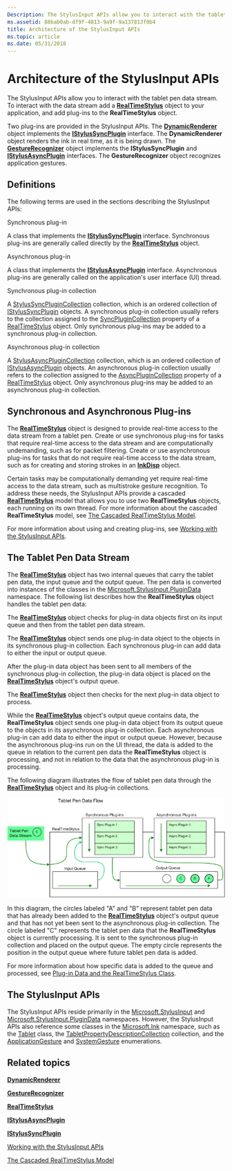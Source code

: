 ```yaml
---
Description: The StylusInput APIs allow you to interact with the tablet pen data stream. To interact with the data stream add a RealTimeStylus object to your application, and add plug-ins to the RealTimeStylus object.
ms.assetid: 88bab0ab-df9f-4813-9a9f-9a137813f0b4
title: Architecture of the StylusInput APIs
ms.topic: article
ms.date: 05/31/2018
---
```


# Architecture of the StylusInput APIs

The StylusInput APIs allow you to interact with the tablet pen data stream. To interact with the data stream add a [**RealTimeStylus**](realtimestylus-class.md) object to your application, and add plug-ins to the **RealTimeStylus** object.

Two plug-ins are provided in the StylusInput APIs. The [**DynamicRenderer**](https://msdn.microsoft.com/library/ms701168(v=VS.85).aspx) object implements the [**IStylusSyncPlugin**](https://msdn.microsoft.com/library/ms704312(v=VS.85).aspx) interface. The **DynamicRenderer** object renders the ink in real time, as it is being drawn. The [**GestureRecognizer**](gesturerecognizer-class.md) object implements the **IStylusSyncPlugin** and [**IStylusAsyncPlugin**](https://msdn.microsoft.com/library/ms702522(v=VS.85).aspx) interfaces. The **GestureRecognizer** object recognizes application gestures.

## Definitions

The following terms are used in the sections describing the StylusInput APIs:

Synchronous plug-in

A class that implements the [**IStylusSyncPlugin**](https://msdn.microsoft.com/library/ms704312(v=VS.85).aspx) interface. Synchronous plug-ins are generally called directly by the [**RealTimeStylus**](realtimestylus-class.md) object.

Asynchronous plug-in

A class that implements the [**IStylusAsyncPlugin**](https://msdn.microsoft.com/library/ms702522(v=VS.85).aspx) interface. Asynchronous plug-ins are generally called on the application's user interface (UI) thread.

Synchronous plug-in collection

A [StylusSyncPluginCollection](https://msdn.microsoft.com/library/ms824788(v=MSDN.10).aspx) collection, which is an ordered collection of [IStylusSyncPlugin](https://msdn.microsoft.com/library/ms824751(v=MSDN.10).aspx) objects. A synchronous plug-in collection usually refers to the collection assigned to the [SyncPluginCollection](https://msdn.microsoft.com/library/ms824833(v=MSDN.10).aspx) property of a [RealTimeStylus](https://msdn.microsoft.com/library/ms824830(v=MSDN.10).aspx) object. Only synchronous plug-ins may be added to a synchronous plug-in collection.

Asynchronous plug-in collection

A [StylusAsyncPluginCollection](https://msdn.microsoft.com/library/ms824808(v=MSDN.10).aspx) collection, which is an ordered collection of [IStylusAsyncPlugin](https://msdn.microsoft.com/library/ms824768(v=MSDN.10).aspx) objects. An asynchronous plug-in collection usually refers to the collection assigned to the [AsyncPluginCollection](https://msdn.microsoft.com/library/ms824831(v=MSDN.10).aspx) property of a [RealTimeStylus](https://msdn.microsoft.com/library/ms824830(v=MSDN.10).aspx) object. Only asynchronous plug-ins may be added to an asynchronous plug-in collection.

## Synchronous and Asynchronous Plug-ins

The [**RealTimeStylus**](realtimestylus-class.md) object is designed to provide real-time access to the data stream from a tablet pen. Create or use synchronous plug-ins for tasks that require real-time access to the data stream and are computationally undemanding, such as for packet filtering. Create or use asynchronous plug-ins for tasks that do not require real-time access to the data stream, such as for creating and storing strokes in an [**InkDisp**](inkdisp-class.md) object.

Certain tasks may be computationally demanding yet require real-time access to the data stream, such as multistroke gesture recognition. To address these needs, the StylusInput APIs provide a cascaded [**RealTimeStylus**](realtimestylus-class.md) model that allows you to use two **RealTimeStylus** objects, each running on its own thread. For more information about the cascaded **RealTimeStylus** model, see [The Cascaded RealTimeStylus Model](the-cascaded-realtimestylus-model.md).

For more information about using and creating plug-ins, see [Working with the StylusInput APIs](working-with-the-stylusinput-apis.md).

## The Tablet Pen Data Stream

The [**RealTimeStylus**](realtimestylus-class.md) object has two internal queues that carry the tablet pen data, the input queue and the output queue. The pen data is converted into instances of the classes in the [Microsoft.StylusInput.PluginData](https://msdn.microsoft.com/library/ms823992(v=MSDN.10).aspx) namespace. The following list describes how the **RealTimeStylus** object handles the tablet pen data:

The [**RealTimeStylus**](realtimestylus-class.md) object checks for plug-in data objects first on its input queue and then from the tablet pen data stream.

The [**RealTimeStylus**](realtimestylus-class.md) object sends one plug-in data object to the objects in its synchronous plug-in collection. Each synchronous plug-in can add data to either the input or output queue.

After the plug-in data object has been sent to all members of the synchronous plug-in collection, the plug-in data object is placed on the [**RealTimeStylus**](realtimestylus-class.md) object's output queue.

The [**RealTimeStylus**](realtimestylus-class.md) object then checks for the next plug-in data object to process.

While the [**RealTimeStylus**](realtimestylus-class.md) object's output queue contains data, the **RealTimeStylus** object sends one plug-in data object from its output queue to the objects in its asynchronous plug-in collection. Each asynchronous plug-in can add data to either the input or output queue. However, because the asynchronous plug-ins run on the UI thread, the data is added to the queue in relation to the current pen data the **RealTimeStylus** object is processing, and not in relation to the data that the asynchronous plug-in is processing.

The following diagram illustrates the flow of tablet pen data through the [**RealTimeStylus**](realtimestylus-class.md) object and its plug-in collections.

![flow of tablet pen data through the realtimestylus object and its plug-in collections](images/5a698bc9-833b-4b24-9fa2-70be0ca61032.gif)

In this diagram, the circles labeled "A" and "B" represent tablet pen data that has already been added to the [**RealTimeStylus**](realtimestylus-class.md) object's output queue and that has not yet been sent to the asynchronous plug-in collection. The circle labeled "C" represents the tablet pen data that the **RealTimeStylus** object is currently processing. It is sent to the synchronous plug-in collection and placed on the output queue. The empty circle represents the position in the output queue where future tablet pen data is added.

For more information about how specific data is added to the queue and processed, see [Plug-in Data and the RealTimeStylus Class](plug-in-data-and-the-realtimestylus-class.md).

## The StylusInput APIs

The StylusInput APIs reside primarily in the [Microsoft.StylusInput](https://msdn.microsoft.com/library/ms824750(v=MSDN.10).aspx) and [Microsoft.StylusInput.PluginData](https://msdn.microsoft.com/library/ms823992(v=MSDN.10).aspx) namespaces. However, the StylusInput APIs also reference some classes in the [Microsoft.Ink](https://msdn.microsoft.com/library/ms826516(v=MSDN.10).aspx) namespace, such as the [Tablet](https://msdn.microsoft.com/library/ms827783(v=MSDN.10).aspx) class, the [TabletPropertyDescriptionCollection](https://msdn.microsoft.com/library/ms827760(v=MSDN.10).aspx) collection, and the [ApplicationGesture](https://msdn.microsoft.com/library/ms827547(v=MSDN.10).aspx) and [SystemGesture](https://msdn.microsoft.com/library/ms827134(v=MSDN.10).aspx) enumerations.

## Related topics

<dl> <dt>

[**DynamicRenderer**](https://msdn.microsoft.com/library/ms701168(v=VS.85).aspx)
</dt> <dt>

[**GestureRecognizer**](gesturerecognizer-class.md)
</dt> <dt>

[**RealTimeStylus**](realtimestylus-class.md)
</dt> <dt>

[**IStylusAsyncPlugin**](https://msdn.microsoft.com/library/ms702522(v=VS.85).aspx)
</dt> <dt>

[**IStylusSyncPlugin**](https://msdn.microsoft.com/library/ms704312(v=VS.85).aspx)
</dt> <dt>

[Working with the StylusInput APIs](working-with-the-stylusinput-apis.md)
</dt> <dt>

[The Cascaded RealTimeStylus Model](the-cascaded-realtimestylus-model.md)
</dt> </dl>

 

 



